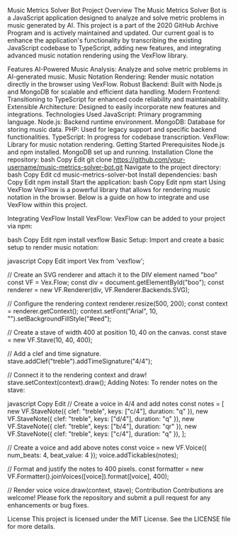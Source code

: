 Music Metrics Solver Bot
Project Overview
The Music Metrics Solver Bot is a JavaScript application designed to analyze and solve metric problems in music generated by AI. This project is a part of the 2020 GitHub Archive Program and is actively maintained and updated. Our current goal is to enhance the application's functionality by transcribing the existing JavaScript codebase to TypeScript, adding new features, and integrating advanced music notation rendering using the VexFlow library.

Features
AI-Powered Music Analysis: Analyze and solve metric problems in AI-generated music.
Music Notation Rendering: Render music notation directly in the browser using VexFlow.
Robust Backend: Built with Node.js and MongoDB for scalable and efficient data handling.
Modern Frontend: Transitioning to TypeScript for enhanced code reliability and maintainability.
Extensible Architecture: Designed to easily incorporate new features and integrations.
Technologies Used
JavaScript: Primary programming language.
Node.js: Backend runtime environment.
MongoDB: Database for storing music data.
PHP: Used for legacy support and specific backend functionalities.
TypeScript: In progress for codebase transcription.
VexFlow: Library for music notation rendering.
Getting Started
Prerequisites
Node.js and npm installed.
MongoDB set up and running.
Installation
Clone the repository:
bash
Copy
Edit
git clone https://github.com/your-username/music-metrics-solver-bot.git
Navigate to the project directory:
bash
Copy
Edit
cd music-metrics-solver-bot
Install dependencies:
bash
Copy
Edit
npm install
Start the application:
bash
Copy
Edit
npm start
Using VexFlow
VexFlow is a powerful library that allows for rendering music notation in the browser. Below is a guide on how to integrate and use VexFlow within this project.

Integrating VexFlow
Install VexFlow: VexFlow can be added to your project via npm:

bash
Copy
Edit
npm install vexflow
Basic Setup: Import and create a basic setup to render music notation:

javascript
Copy
Edit
import Vex from 'vexflow';

// Create an SVG renderer and attach it to the DIV element named "boo"
const VF = Vex.Flow;
const div = document.getElementById("boo");
const renderer = new VF.Renderer(div, VF.Renderer.Backends.SVG);

// Configure the rendering context
renderer.resize(500, 200);
const context = renderer.getContext();
context.setFont("Arial", 10, "").setBackgroundFillStyle("#eed");

// Create a stave of width 400 at position 10, 40 on the canvas.
const stave = new VF.Stave(10, 40, 400);

// Add a clef and time signature.
stave.addClef("treble").addTimeSignature("4/4");

// Connect it to the rendering context and draw!
stave.setContext(context).draw();
Adding Notes: To render notes on the stave:

javascript
Copy
Edit
// Create a voice in 4/4 and add notes
const notes = [
  new VF.StaveNote({ clef: "treble", keys: ["c/4"], duration: "q" }),
  new VF.StaveNote({ clef: "treble", keys: ["d/4"], duration: "q" }),
  new VF.StaveNote({ clef: "treble", keys: ["b/4"], duration: "qr" }),
  new VF.StaveNote({ clef: "treble", keys: ["c/4"], duration: "q" }),
];

// Create a voice and add above notes
const voice = new VF.Voice({ num_beats: 4, beat_value: 4 });
voice.addTickables(notes);

// Format and justify the notes to 400 pixels.
const formatter = new VF.Formatter().joinVoices([voice]).format([voice], 400);

// Render voice
voice.draw(context, stave);
Contribution
Contributions are welcome! Please fork the repository and submit a pull request for any enhancements or bug fixes.

License
This project is licensed under the MIT License. See the LICENSE file for more details.

